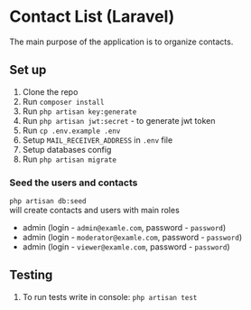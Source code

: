 # Contact List (Laravel)

The main purpose of the application is to organize contacts.

## Set up

1) Clone the repo
2) Run `composer install`
3) Run `php artisan key:generate`
4) Run `php artisan jwt:secret` - to generate jwt token
4) Run `cp .env.example .env`
4) Setup `MAIL_RECEIVER_ADDRESS` in `.env` file 
4) Setup databases config
4) Run `php artisan migrate`

### Seed the users and contacts

`php artisan db:seed`  
will create contacts and users with main roles

- admin (login - `admin@examle.com`, password - `password`)
- admin (login - `moderator@examle.com`, password - `password`)
- admin (login - `viewer@examle.com`, password - `password`)

## Testing

1) To run tests write in console: `php artisan test`

